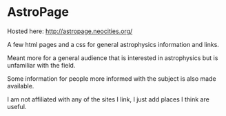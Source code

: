 # AstroPage
Hosted here: http://astropage.neocities.org/

A few html pages and a css for general astrophysics information and links.

Meant more for a general audience that is interested in astrophysics but is unfamiliar with the field.

Some information for people more informed with the subject is also made available.

I am not affiliated with any of the sites I link, I just add places I think are useful.
